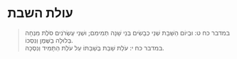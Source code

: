 # עולת השבת

> במדבר כח ט: וּבְיוֹם הַשַּׁבָּת שְׁנֵי כְבָשִׂים בְּנֵי שָׁנָה תְּמִימִם; וּשְׁנֵי עֶשְׂרֹנִים סֹלֶת מִנְחָה בְּלוּלָה בַשֶּׁמֶן וְנִסְכּוֹ.  
> במדבר כח י: עֹלַת שַׁבַּת בְּשַׁבַּתּוֹ עַל עֹלַת הַתָּמִיד וְנִסְכָּהּ.   
 

